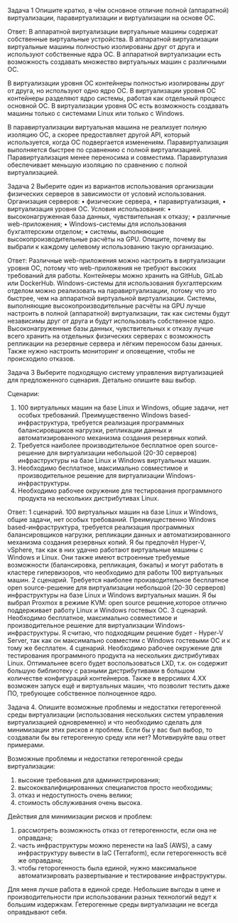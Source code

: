 Задача 1
Опишите кратко, в чём основное отличие полной (аппаратной) виртуализации, паравиртуализации и виртуализации на основе ОС.


Ответ: 
В аппаратной виртуализации виртуальные машины содержат собственные виртуальные устройства.
В аппаратной виртуализации виртуальные машины полностью изолированы друг от друга и используют собственные ядра ОС.
В аппаратной виртуализации есть возможность создавать множество виртуальных машин с различными ОС.

В виртуализации уровня ОС контейнеры полностью изолированы друг от друга, но используют одно ядро ОС.
В виртуализации уровня ОС контейнеры разделяют ядро системы, работая как отдельный процесс основной ОС.
В виртуализации уровня ОС есть возможность создавать машины только с системами Linux или только с Windows.

В паравиртуализации виртуальная машина не реализует полную изоляцию ОС, а скорее предоставляет другой API, который используется, когда ОС подвергается изменениям.
Паравиртуализация выполняется быстрее по сравнению с полной виртуализацией.
Паравиртуализация менее переносима и совместима.
Паравиртулазия обеспечивает меньшую изоляцию по сравнению с полной виртуализацией.

Задача 2
Выберите один из вариантов использования организации физических серверов в зависимости от условий использования.
Организация серверов:
    • физические сервера,
    • паравиртуализация,
    • виртуализация уровня ОС.
Условия использования:
    • высоконагруженная база данных, чувствительная к отказу;
    • различные web-приложения;
    • Windows-системы для использования бухгалтерским отделом;
    • системы, выполняющие высокопроизводительные расчёты на GPU.
Опишите, почему вы выбрали к каждому целевому использованию такую организацию.

Ответ:
Различные web-приложения можно настроить в виртуализации уровня ОС, потому что web-приложения не требуют высоких требований для работы. Контейнеры можно хранить на GitHub, GitLab или DockerHub.
Windows-системы для использования бухгалтерским отделом можно реализовать на паравиртуализации, потому что это быстрее, чем на аппаратной виртуальной виртуализации.
Системы, выполняющие высокопроизводительные расчёты на GPU лучше настроить в полной (аппаратной) виртуализации, так как системы будут независимы друг от друга и будут использовать собственное ядро.
Высоконагруженные базы данных, чувствительных к отказу лучше всего хранить на отдельных физических серверах с возможность репликации на резервные сервера и лёгким переносом базы данных. Также нужно настроить мониторинг и оповещение, чтобы не происходило отказов.

Задача 3
Выберите подходящую систему управления виртуализацией для предложенного сценария. Детально опишите ваш выбор.

Сценарии:

1. 100 виртуальных машин на базе Linux и Windows, общие задачи, нет особых требований. Преимущественно Windows based-инфраструктура, требуется реализация программных балансировщиков нагрузки, репликации данных и автоматизированного механизма создания резервных копий.
2. Требуется наиболее производительное бесплатное open source-решение для виртуализации небольшой (20-30 серверов) инфраструктуры на базе Linux и Windows виртуальных машин.
3. Необходимо бесплатное, максимально совместимое и производительное решение для виртуализации Windows-инфраструктуры.
4. Необходимо рабочее окружение для тестирования программного продукта на нескольких дистрибутивах Linux.

Ответ:
1 сценарий. 100 виртуальных машин на базе Linux и Windows, общие задачи, нет особых требований. Преимущественно Windows based-инфраструктура, требуется реализация программных балансировщиков нагрузки, репликации данных и автоматизированного механизма создания резервных копий.
Я бы предпочёл Hyper-V, vSphere, так как в них удачно работают виртуальные машины с Windows и Linux. Они также имеют встроенные требуемые возможности (балансировка,
репликация, бэкапы) и могут работать в кластере гипервизоров, что необходимо для работы 100 виртуальных машин.
2 сценарий. Требуется наиболее производительное бесплатное open source-решение для виртуализации небольшой (20-30 серверов) инфраструктуры на базе Linux и Windows виртуальных машин.
Я бы выбрал  Proxmox в режиме KVM: open source решение,которое отлично поддерживает работу Linux и Windows гостевых ОС.
3 сценарий. Необходимо бесплатное, максимально совместимое и производительное решение для виртуализации Windows-инфраструктуры.
Я считаю, что подходящим решение будет - Hyper-V Server, так как он максимально совместим c Windows гостевыми ОС и к тому же бесплатен.
4 сценарий. Необходимо рабочее окружение для тестирования программного продукта на нескольких дистрибутивах Linux.
Оптимальнее всего будет воспользоваться LXD, т.к. он содержит большую библиотеку с разными дистрибутивами в большом количестве конфигураций контейнеров.
Также в веррсияих 4.XX возможен запуск ещё и виртуальных машин, что позволит тестить даже ПО, требующее собственное полноценное ядро.

Задача 4.
Опишите возможные проблемы и недостатки гетерогенной среды виртуализации (использования нескольких систем управления виртуализацией одновременно) и что необходимо сделать для минимизации этих рисков и проблем. Если бы у вас был выбор, то создавали бы вы гетерогенную среду или нет? Мотивируйте ваш ответ примерами.

Возможные проблемы и недостатки гетерогенной среды виртуализации:
1) высокие требования для администрирования;
2) высококвалифицированных специалистов просто необходимы;
3) отказ и недоступность очень велики;
4) стоимость обслуживания очень высока.

Действия для минимизации рисков и проблем:
1) рассмотреть возможность отказ от гетерогенности, если она не оправдана;
2) часть инфраструктуры можно перенести на IaaS (AWS), а саму инфраструктуру вывести в IaC (Terraform), если гетерогенность всё же оправдана;
3) чтобы геторогенность была единой, нужно максимальное автоматизировать развертывание и тестирование инфраструктуры.

Для меня лучше работа в единой среде. Небольшие выгоды в цене и производительности при использовании разных технологий ведут
к большим издержкам. Гетерогенные среды виртуализации не всегда оправдывают себя.
